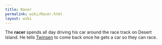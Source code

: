 ```yaml
---
title: Racer
permalink: wiki/Racer.html
layout: wiki
---
```


The **racer** spends all day driving his car around the race track on
Desert Island. He tells [Twinsen](Twinsen "wikilink") to come back once
he gets a car so they can race.
